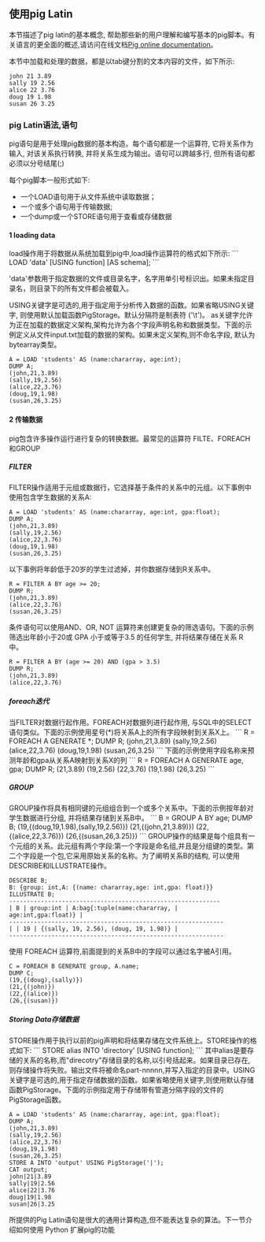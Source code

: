 <h2>使用pig Latin</h2>

本节描述了pig latin的基本概念, 帮助那些新的用户理解和编写基本的pig脚本。有关语言的更全面的概述,请访问在线文档[Pig online documentation](http://pig.apache.org/docs/r0.14.0/index.html)。

本节中加载和处理的数据，都是以tab键分割的文本内容的文件，如下所示:
```
john 21 3.89
sally 19 2.56
alice 22 3.76
doug 19 1.98
susan 26 3.25
```
<h3>pig Latin语法,语句</h3>
pig语句是用于处理pig数据的基本构造。每个语句都是一个运算符, 它将关系作为输入, 对该关系执行转换, 并将关系生成为输出。语句可以跨越多行, 但所有语句都必须以分号结尾(;)

每个pig脚本一般形式如下:
* 一个LOAD语句用于从文件系统中读取数据；
* 一个或多个语句用于传输数据;
* 一个dump或一个STORE语句用于查看或存储数据

<h4>1 loading data</h4>
load操作用于将数据从系统加载到pig中,load操作运算符的格式如下所示:
```
LOAD 'data' [USING function] [AS schema];
```

'data'参数用于指定数据的文件或目录名字，名字用单引号标识出。如果未指定目录名，则目录下的所有文件都会被载入。

USING关键字是可选的,用于指定用于分析传入数据的函数。如果省略USING关键字, 则使用默认加载函数PigStorage。默认分隔符是制表符 ('\t')。
as关键字允许为正在加载的数据定义架构,架构允许为各个字段声明名称和数据类型。下面的示例定义从文件input.txt加载的数据的架构。如果未定义架构,则不命名字段, 默认为bytearray类型。
```
A = LOAD 'students' AS (name:chararray, age:int);
DUMP A;
(john,21,3.89)
(sally,19,2.56)
(alice,22,3.76)
(doug,19,1.98)
(susan,26,3.25)
```

<h4>2 传输数据</h4>
pig包含许多操作运行进行复杂的转换数据。最常见的运算符 FILTE、FOREACH 和GROUP

<h5>FILTER</h5>
FILTER操作适用于元组或数据行，它选择基于条件的关系中的元组。以下事例中使用包含学生数据的关系A:

```
A = LOAD 'students' AS (name:chararray, age:int, gpa:float);
DUMP A;
(john,21,3.89)
(sally,19,2.56)
(alice,22,3.76)
(doug,19,1.98)
(susan,26,3.25)
```
以下事例将年龄低于20岁的学生过滤掉，并你数据存储到R关系中。
```
R = FILTER A BY age >= 20;
DUMP R;
(john,21,3.89)
(alice,22,3.76)
(susan,26,3.25)
```
条件语句可以使用AND、OR, NOT 运算符来创建更复杂的筛选语句。下面的示例筛选出年龄小于20或 GPA 小于或等于3.5 的任何学生, 并将结果存储在关系 R 中。
```
R = FILTER A BY (age >= 20) AND (gpa > 3.5)
DUMP R;
(john,21,3.89)
(alice,22,3.76)
```
<h5>foreach迭代</h5>
当FILTER对数据行起作用。FOREACH对数据列进行起作用, 与SQL中的SELECT语句类似。下面的示例使用星号(*)将关系A上的所有字段映射到关系X上。
```
R = FOREACH A GENERATE *;
DUMP R;
(john,21,3.89)
(sally,19,2.56)
(alice,22,3.76)
(doug,19,1.98)
(susan,26,3.25)
```
下面的示例使用字段名称来预测年龄和gpa从关系A映射到关系X的列
```
R = FOREACH A GENERATE age, gpa;
DUMP R;
(21,3.89)
(19,2.56)
(22,3.76)
(19,1.98)
(26,3.25)
```
<h5>GROUP</h5>
GROUP操作将具有相同键的元组组合到一个或多个关系中。下面的示例按年龄对学生数据进行分组, 并将结果存储到关系B中。
```
B = GROUP A BY age;
DUMP B;
(19,{(doug,19,1.98),(sally,19,2.56)})
(21,{(john,21,3.89)})
(22,{(alice,22,3.76)})
(26,{(susan,26,3.25)})
```
GROUP操作的结果是每个组具有一个元组的关系。此元组有两个字段:第一个字段是命名组,并且是分组键的类型。第二个字段是一个包,它采用原始关系的名称。为了阐明关系B的结构, 可以使用DESCRIBE和ILLUSTRATE操作。

```
DESCRIBE B;
B: {group: int,A: {(name: chararray,age: int,gpa: float)}}
ILLUSTRATE B;
------------------------------------------------------------
| B | group:int | A:bag{:tuple(name:chararray, |
age:int,gpa:float)} |
-------------------------------------------------------------
| | 19 | {(sally, 19, 2.56), (doug, 19, 1.98)} |
-------------------------------------------------------------
```
使用 FOREACH 运算符,前面提到的关系B中的字段可以通过名字被A引用。
```
C = FOREACH B GENERATE group, A.name;
DUMP C;
(19,{(doug),(sally)})
(21,{(john)})
(22,{(alice)})
(26,{(susan)})
``` 

<h5>Storing Data存储数据</h5>
STORE操作用于执行以前的pig声明和将结果存储在文件系统上。STORE操作的格式如下:
```
STORE alias INTO 'directory' [USING function];
```
其中alias是要存储的关系的名称,而"direcotry"存储目录的名称,以引号括起来。如果目录已存在,则存储操作将失败。输出文件将被命名part-nnnnn,并写入指定的目录中。USING关键字是可选的,用于指定存储数据的函数。如果省略使用关键字,则使用默认存储函数PigStorage。下面的示例指定用于存储带有管道分隔字段的文件的PigStorage函数。

```
A = LOAD 'students' AS (name:chararray, age:int, gpa:float);
DUMP A;
(john,21,3.89)
(sally,19,2.56)
(alice,22,3.76)
(doug,19,1.98)
(susan,26,3.25)
STORE A INTO 'output' USING PigStorage('|');
CAT output;
john|21|3.89
sally|19|2.56
alice|22|3.76
doug|19|1.98
susan|26|3.25
```

所提供的Pig Latin语句是很大的通用计算构造,但不能表达复杂的算法。下一节介绍如何使用 Python 扩展pig的功能


